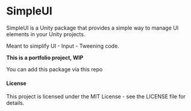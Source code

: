 # SimpleUI

SimpleUI is a Unity package that provides a simple way to manage UI elements in your Unity projects. 

Meant to simplify UI - Input - Tweening code. 

**This is a portfolio project, WIP**

You can add this package via this repo

#### License
This project is licensed under the MIT License - see the LICENSE file for details.
